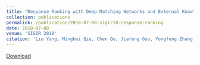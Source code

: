 ```yaml
---
title: "Response Ranking with Deep Matching Networks and External Knowledge in Information-seeking Conversation Systems"
collection: publications
permalink: /publication/2018-07-08-sigir18-response-ranking
date: 2018-07-08
venue: 'SIGIR 2018'
citation: 'Liu Yang, Minghui Qiu, Chen Qu, Jiafeng Guo, Yongfeng Zhang, W. Bruce Croft, Jun Huang, Haiqing Chen. Response Ranking with Deep Matching Networks and External Knowledge in Information-seeking Conversation Systems, In Proceedings of  the 41th International ACM SIGIR Conference on Research and Development in Information Retrieval (SIGIR 2018), Ann Arbor, Michigan, U.S.A. July 8-12, 2018. Full Oral Paper. Acceptance rate=21% (86 out of  409). (CCF Rank A)'
---
```


<a href='http://yangliuy.github.io'>Download</a>
